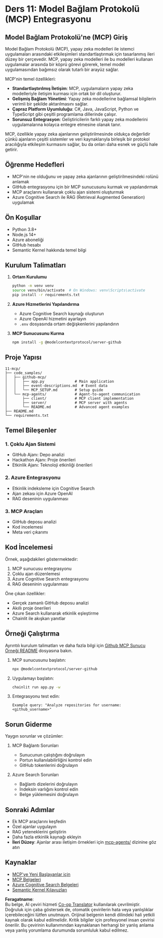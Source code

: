 <!--
CO_OP_TRANSLATOR_METADATA:
{
  "original_hash": "e255edb8423b34b4bba20263ef38f208",
  "translation_date": "2025-08-21T12:22:48+00:00",
  "source_file": "11-mcp/README.md",
  "language_code": "tr"
}
-->
# Ders 11: Model Bağlam Protokolü (MCP) Entegrasyonu

## Model Bağlam Protokolü'ne (MCP) Giriş

Model Bağlam Protokolü (MCP), yapay zeka modelleri ile istemci uygulamaları arasındaki etkileşimleri standartlaştırmak için tasarlanmış ileri düzey bir çerçevedir. MCP, yapay zeka modelleri ile bu modelleri kullanan uygulamalar arasında bir köprü görevi görerek, temel model uygulamasından bağımsız olarak tutarlı bir arayüz sağlar.

MCP'nin temel özellikleri:

- **Standartlaştırılmış İletişim**: MCP, uygulamaların yapay zeka modelleriyle iletişim kurması için ortak bir dil oluşturur.
- **Gelişmiş Bağlam Yönetimi**: Yapay zeka modellerine bağlamsal bilgilerin verimli bir şekilde aktarılmasını sağlar.
- **Çapraz Platform Uyumluluğu**: C#, Java, JavaScript, Python ve TypeScript gibi çeşitli programlama dillerinde çalışır.
- **Sorunsuz Entegrasyon**: Geliştiricilerin farklı yapay zeka modellerini uygulamalarına kolayca entegre etmesine olanak tanır.

MCP, özellikle yapay zeka ajanlarının geliştirilmesinde oldukça değerlidir çünkü ajanların çeşitli sistemler ve veri kaynaklarıyla birleşik bir protokol aracılığıyla etkileşim kurmasını sağlar, bu da onları daha esnek ve güçlü hale getirir.

## Öğrenme Hedefleri
- MCP'nin ne olduğunu ve yapay zeka ajanlarının geliştirilmesindeki rolünü anlamak
- GitHub entegrasyonu için bir MCP sunucusunu kurmak ve yapılandırmak
- MCP araçlarını kullanarak çoklu ajan sistemi oluşturmak
- Azure Cognitive Search ile RAG (Retrieval Augmented Generation) uygulamak

## Ön Koşullar
- Python 3.8+
- Node.js 14+
- Azure aboneliği
- GitHub hesabı
- Semantic Kernel hakkında temel bilgi

## Kurulum Talimatları

1. **Ortam Kurulumu**  
   ```bash
   python -m venv venv
   source venv/bin/activate  # On Windows: venv\Scripts\activate
   pip install -r requirements.txt
   ```

2. **Azure Hizmetlerini Yapılandırma**  
   - Azure Cognitive Search kaynağı oluşturun  
   - Azure OpenAI hizmetini ayarlayın  
   - `.env` dosyasında ortam değişkenlerini yapılandırın  

3. **MCP Sunucusunu Kurma**  
   ```bash
   npm install -g @modelcontextprotocol/server-github
   ```

## Proje Yapısı

```
11-mcp/
├── code_samples/
│   ├── github-mcp/
│   │   ├── app.py              # Main application
│   │   ├── event-descriptions.md  # Event data
│   │   └── MCP_SETUP.md        # Setup guide
│   └── mcp-agents/             # Agent-to-agent communication
│       ├── client/             # MCP client implementation
│       ├── server/             # MCP server with agents
│       └── README.md           # Advanced agent examples
├── README.md
└── requirements.txt
```

## Temel Bileşenler

### 1. Çoklu Ajan Sistemi
- GitHub Ajanı: Depo analizi
- Hackathon Ajanı: Proje önerileri
- Etkinlik Ajanı: Teknoloji etkinliği önerileri

### 2. Azure Entegrasyonu
- Etkinlik indeksleme için Cognitive Search
- Ajan zekası için Azure OpenAI
- RAG deseninin uygulanması

### 3. MCP Araçları
- GitHub deposu analizi
- Kod incelemesi
- Meta veri çıkarımı

## Kod İncelemesi

Örnek, aşağıdakileri göstermektedir:  
1. MCP sunucusu entegrasyonu  
2. Çoklu ajan düzenlemesi  
3. Azure Cognitive Search entegrasyonu  
4. RAG deseninin uygulanması  

Öne çıkan özellikler:  
- Gerçek zamanlı GitHub deposu analizi  
- Akıllı proje önerileri  
- Azure Search kullanarak etkinlik eşleştirme  
- Chainlit ile akışkan yanıtlar  

## Örneği Çalıştırma

Ayrıntılı kurulum talimatları ve daha fazla bilgi için [Github MCP Sunucu Örneği README](./code_samples/github-mcp/README.md) dosyasına bakın.

1. MCP sunucusunu başlatın:  
   ```bash
   npx @modelcontextprotocol/server-github
   ```

2. Uygulamayı başlatın:  
   ```bash
   chainlit run app.py -w
   ```

3. Entegrasyonu test edin:  
   ```
   Example query: "Analyze repositories for username: <github_username>"
   ```

## Sorun Giderme

Yaygın sorunlar ve çözümler:  
1. MCP Bağlantı Sorunları  
   - Sunucunun çalıştığını doğrulayın  
   - Portun kullanılabilirliğini kontrol edin  
   - GitHub tokenlerini doğrulayın  

2. Azure Search Sorunları  
   - Bağlantı dizelerini doğrulayın  
   - İndeksin varlığını kontrol edin  
   - Belge yüklemesini doğrulayın  

## Sonraki Adımlar
- Ek MCP araçlarını keşfedin  
- Özel ajanlar uygulayın  
- RAG yeteneklerini geliştirin  
- Daha fazla etkinlik kaynağı ekleyin  
- **İleri Düzey**: Ajanlar arası iletişim örnekleri için [mcp-agents/](../../../11-mcp/code_samples/mcp-agents) dizinine göz atın  

## Kaynaklar
- [MCP'ye Yeni Başlayanlar için](https://aka.ms/mcp-for-beginners)  
- [MCP Belgeleri](https://github.com/microsoft/semantic-kernel/tree/main/python/semantic-kernel/semantic_kernel/connectors/mcp)  
- [Azure Cognitive Search Belgeleri](https://learn.microsoft.com/azure/search/)  
- [Semantic Kernel Kılavuzları](https://learn.microsoft.com/semantic-kernel/)  

**Feragatname**:  
Bu belge, AI çeviri hizmeti [Co-op Translator](https://github.com/Azure/co-op-translator) kullanılarak çevrilmiştir. Doğruluk için çaba göstersek de, otomatik çevirilerin hata veya yanlışlıklar içerebileceğini lütfen unutmayın. Orijinal belgenin kendi dilindeki hali yetkili kaynak olarak kabul edilmelidir. Kritik bilgiler için profesyonel insan çevirisi önerilir. Bu çevirinin kullanımından kaynaklanan herhangi bir yanlış anlama veya yanlış yorumlama durumunda sorumluluk kabul edilmez.